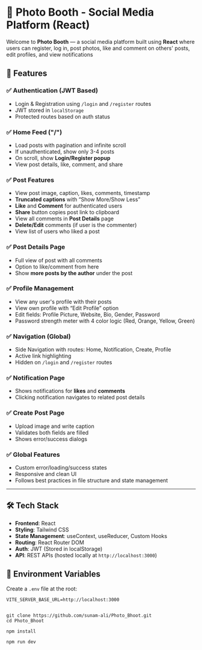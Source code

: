 # 📸 Photo Booth - Social Media Platform (React)

Welcome to **Photo Booth** — a social media platform built using **React** where users can register, log in, post photos, like and comment on others' posts, edit profiles, and view notifications


## 🚀 Features

### ✅ Authentication (JWT Based)
- Login & Registration using `/login` and `/register` routes
- JWT stored in `localStorage`
- Protected routes based on auth status

### ✅ Home Feed ("/")
- Load posts with pagination and infinite scroll
- If unauthenticated, show only 3-4 posts
- On scroll, show **Login/Register popup**
- View post details, like, comment, and share

### ✅ Post Features
- View post image, caption, likes, comments, timestamp
- **Truncated captions** with “Show More/Show Less”
- **Like** and **Comment** for authenticated users
- **Share** button copies post link to clipboard
- View all comments in **Post Details** page
- **Delete/Edit** comments (if user is the commenter)
- View list of users who liked a post

### ✅ Post Details Page
- Full view of post with all comments
- Option to like/comment from here
- Show **more posts by the author** under the post

### ✅ Profile Management
- View any user's profile with their posts
- View own profile with “Edit Profile” option
- Edit fields: Profile Picture, Website, Bio, Gender, Password
- Password strength meter with 4 color logic (Red, Orange, Yellow, Green)

### ✅ Navigation (Global)
- Side Navigation with routes: Home, Notification, Create, Profile
- Active link highlighting
- Hidden on `/login` and `/register` routes

### ✅ Notification Page
- Shows notifications for **likes** and **comments**
- Clicking notification navigates to related post details

### ✅ Create Post Page
- Upload image and write caption
- Validates both fields are filled
- Shows error/success dialogs

### ✅ Global Features
- Custom error/loading/success states
- Responsive and clean UI
- Follows best practices in file structure and state management

---

## 🛠️ Tech Stack

- **Frontend**: React
- **Styling**: Tailwind CSS
- **State Management**: useContext, useReducer, Custom Hooks
- **Routing**: React Router DOM
- **Auth**: JWT (Stored in localStorage)
- **API**: REST APIs (hosted locally at `http://localhost:3000`)


## 🔑 Environment Variables

Create a `.env` file at the root:

```env
VITE_SERVER_BASE_URL=http://localhost:3000


git clone https://github.com/sunam-ali/Photo_Bhoot.git
cd Photo_Bhoot

npm install

npm run dev


